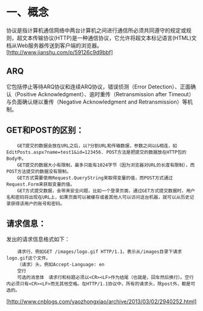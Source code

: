 # 一、概念
协议是指计算机通信网络中两台计算机之间进行通信所必须共同遵守的规定或规则，超文本传输协议(HTTP)是一种通信协议，它允许将超文本标记语言(HTML)文档从Web服务器传送到客户端的浏览器。
[http://www.jianshu.com/p/59126c9d9bbf]

## ARQ
它包括停止等待ARQ协议和连续ARQ协议，错误侦测（Error Detection）、正面确认（Positive Acknowledgment）、逾时重传（Retransmission after Timeout）与负面确认继以重传（Negative Acknowledgment and Retransmission）等机制。

## GET和POST的区别：

        GET提交的数据会放在URL之后，以?分割URL和传输数据，参数之间以&相连，如EditPosts.aspx?name=test1&id=123456. POST方法是把提交的数据放在HTTP包的Body中。
        GET提交的数据大小有限制，最多只能有1024字节（因为浏览器对URL的长度有限制），而POST方法提交的数据没有限制。
        GET方式需要使用Request.QueryString来取得变量的值，而POST方式通过Request.Form来获取变量的值。
        GET方式提交数据，会带来安全问题，比如一个登录页面，通过GET方式提交数据时，用户名和密码将出现在URL上，如果页面可以被缓存或者其他人可以访问这台机器，就可以从历史记录获得该用户的账号和密码。

## 请求信息：
发出的请求信息格式如下：

        请求行，例如GET /images/logo.gif HTTP/1.1，表示从/images目录下请求logo.gif这个文件。
        （请求）头，例如Accept-Language: en
        空行
        可选的消息体　请求行和标题必须以<CR><LF>作为结尾（也就是，回车然后换行）。空行内必须只有<CR><LF>而无其他空格。在HTTP/1.1协议中，所有的请求头，除post外，都是可选的。
[http://www.cnblogs.com/yaozhongxiao/archive/2013/03/02/2940252.html]
